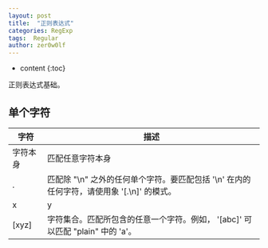 ```yaml
---
layout: post
title:  "正则表达式"
categories: RegExp
tags:  Regular
author: zer0w0lf
---
```


* content
{:toc}

正则表达式基础。

## 单个字符

| 字符     | 描述                                                                                      |
|----------|-------------------------------------------------------------------------------------------|
| 字符本身 | 匹配任意字符本身                                                                          |
| .        | 匹配除 "\n" 之外的任何单个字符。要匹配包括 '\n' 在内的任何字符，请使用象 '[.\n]' 的模式。 |
| x|y      | 匹配 x 或 y。例如，'z|food' 能匹配 "z" 或 "food"。'(z|f)ood' 则匹配 "zood" 或 "food"。    |
| [xyz]    | 字符集合。匹配所包含的任意一个字符。例如， '[abc]' 可以匹配 "plain" 中的 'a'。            |

